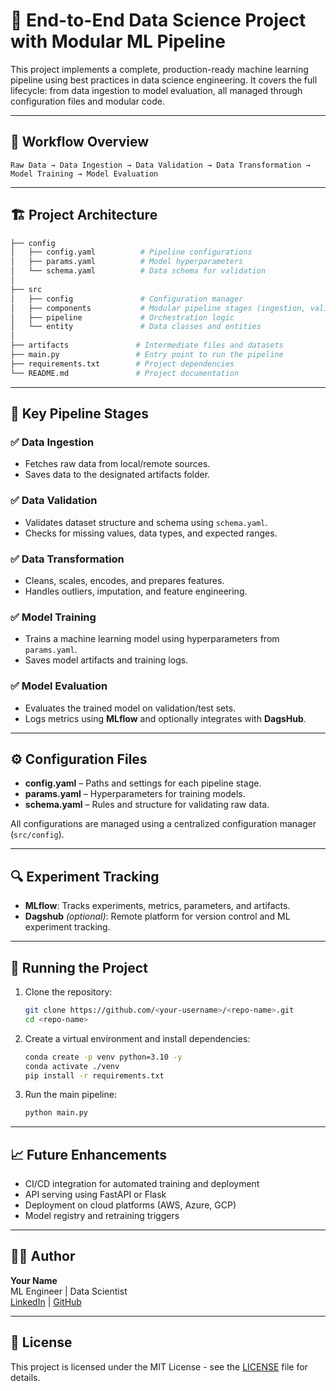 # 🧠 End-to-End Data Science Project with Modular ML Pipeline

This project implements a complete, production-ready machine learning pipeline using best practices in data science engineering. It covers the full lifecycle: from data ingestion to model evaluation, all managed through configuration files and modular code.

---

## 🔁 Workflow Overview

```
Raw Data → Data Ingestion → Data Validation → Data Transformation → Model Training → Model Evaluation
```

---

## 🏗️ Project Architecture

```bash
├── config
│   ├── config.yaml          # Pipeline configurations
│   ├── params.yaml          # Model hyperparameters
│   └── schema.yaml          # Data schema for validation
│
├── src
│   ├── config               # Configuration manager
│   ├── components           # Modular pipeline stages (ingestion, validation, etc.)
│   ├── pipeline             # Orchestration logic
│   └── entity               # Data classes and entities
│
├── artifacts               # Intermediate files and datasets
├── main.py                 # Entry point to run the pipeline
├── requirements.txt        # Project dependencies
└── README.md               # Project documentation
```

---

## 🔧 Key Pipeline Stages

### ✅ Data Ingestion
- Fetches raw data from local/remote sources.
- Saves data to the designated artifacts folder.

### ✅ Data Validation
- Validates dataset structure and schema using `schema.yaml`.
- Checks for missing values, data types, and expected ranges.

### ✅ Data Transformation
- Cleans, scales, encodes, and prepares features.
- Handles outliers, imputation, and feature engineering.

### ✅ Model Training
- Trains a machine learning model using hyperparameters from `params.yaml`.
- Saves model artifacts and training logs.

### ✅ Model Evaluation
- Evaluates the trained model on validation/test sets.
- Logs metrics using **MLflow** and optionally integrates with **DagsHub**.

---

## ⚙️ Configuration Files

- **config.yaml** – Paths and settings for each pipeline stage.
- **params.yaml** – Hyperparameters for training models.
- **schema.yaml** – Rules and structure for validating raw data.

All configurations are managed using a centralized configuration manager (`src/config`).

---

## 🔍 Experiment Tracking

- **MLflow**: Tracks experiments, metrics, parameters, and artifacts.
- **Dagshub** *(optional)*: Remote platform for version control and ML experiment tracking.

---

## 🚀 Running the Project

1. Clone the repository:
   ```bash
   git clone https://github.com/<your-username>/<repo-name>.git
   cd <repo-name>
   ```

2. Create a virtual environment and install dependencies:
   ```bash
   conda create -p venv python=3.10 -y
   conda activate ./venv
   pip install -r requirements.txt
   ```

3. Run the main pipeline:
   ```bash
   python main.py
   ```

---

## 📈 Future Enhancements

- CI/CD integration for automated training and deployment
- API serving using FastAPI or Flask
- Deployment on cloud platforms (AWS, Azure, GCP)
- Model registry and retraining triggers

---

## 👨‍💻 Author

**Your Name**  
ML Engineer | Data Scientist  
[LinkedIn]([https://www.linkedin.com/in/your-profile](https://www.linkedin.com/in/prakash-kantumutchu/)) | [GitHub](https://github.com/kpdagrt22)

---

## 📄 License

This project is licensed under the MIT License - see the [LICENSE](LICENSE) file for details.

